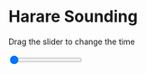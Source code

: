 <h1>Harare Sounding</h1>
<p>Drag the slider to change the time</p>

<div class="slidecontainer">
<input oninput='setImage(this)' class="slider" type="range" min="0" max="9" value="0" step="1" />
<img id='img'/>
</div>

<script>
var img = document.getElementById('img');
var img_array = ['/assets/images/skwt/skd_harare_wrfout_d01_2020-06-18_12:00:00.png',
'/assets/images/skwt/skd_harare_wrfout_d01_2020-06-18_18:00:00.png',
'/assets/images/skwt/skd_harare_wrfout_d01_2020-06-19_00:00:00.png',
'/assets/images/skwt/skd_harare_wrfout_d01_2020-06-19_06:00:00.png',
'/assets/images/skwt/skd_harare_wrfout_d01_2020-06-19_12:00:00.png',
'/assets/images/skwt/skd_harare_wrfout_d01_2020-06-19_18:00:00.png',
'/assets/images/skwt/skd_harare_wrfout_d01_2020-06-20_00:00:00.png',
'/assets/images/skwt/skd_harare_wrfout_d01_2020-06-20_06:00:00.png',
'/assets/images/skwt/skd_harare_wrfout_d01_2020-06-20_12:00:00.png',];
function setImage(obj)
{
        var value = obj.value;
        img.src = img_array[value];

}
</script>
